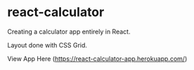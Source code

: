 # react-calculator
Creating a calculator app entirely in React.

Layout done with CSS Grid.

View App Here (https://react-calculator-app.herokuapp.com/)
